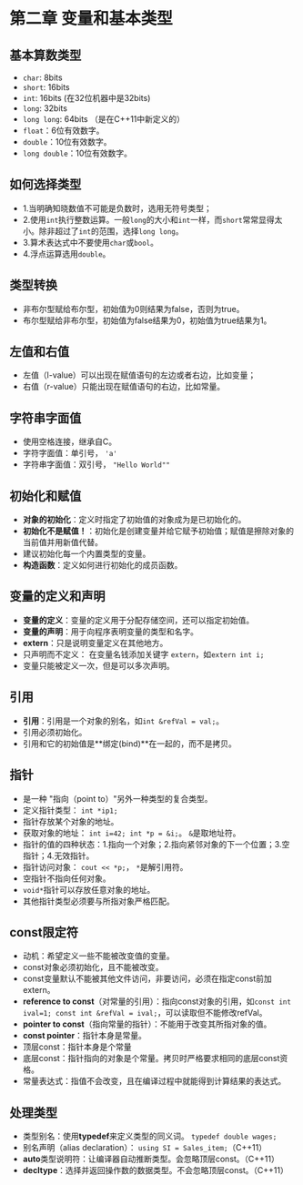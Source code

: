 # 第二章 变量和基本类型

## 基本算数类型
- `char`: 8bits
- `short`: 16bits
- `int`: 16bits (在32位机器中是32bits)
- `long`: 32bits
- `long long`: 64bits （是在C++11中新定义的）
- `float`：6位有效数字。
- `double`：10位有效数字。
- `long double`：10位有效数字。

## 如何选择类型
- 1.当明确知晓数值不可能是负数时，选用无符号类型；
- 2.使用`int`执行整数运算。一般`long`的大小和`int`一样，而`short`常常显得太小。除非超过了`int`的范围，选择`long long`。
- 3.算术表达式中不要使用`char`或`bool`。
- 4.浮点运算选用`double`。

## 类型转换
- 非布尔型赋给布尔型，初始值为0则结果为false，否则为true。
- 布尔型赋给非布尔型，初始值为false结果为0，初始值为true结果为1。

## 左值和右值
- 左值（l-value）可以出现在赋值语句的左边或者右边，比如变量；
- 右值（r-value）只能出现在赋值语句的右边，比如常量。

## 字符串字面值
- 使用空格连接，继承自C。
- 字符字面值：单引号， `'a'`
- 字符串字面值：双引号， `"Hello World""`

## 初始化和赋值
- **对象的初始化**：定义时指定了初始值的对象成为是已初始化的。
- **初始化不是赋值！**：初始化是创建变量并给它赋予初始值；赋值是擦除对象的当前值并用新值代替。
- 建议初始化每一个内置类型的变量。
- **构造函数**：定义如何进行初始化的成员函数。

## 变量的定义和声明
- **变量的定义**：变量的定义用于分配存储空间，还可以指定初始值。
- **变量的声明**：用于向程序表明变量的类型和名字。
- **extern**：只是说明变量定义在其他地方。
- 只声明而不定义： 在变量名钱添加关键字 `extern`，如`extern int i;`
- 变量只能被定义一次，但是可以多次声明。

## 引用
- **引用**：引用是一个对象的别名，如`int &refVal = val;`。
- 引用必须初始化。
- 引用和它的初始值是**绑定(bind)**在一起的，而不是拷贝。

## 指针
- 是一种 "指向（point to）"另外一种类型的复合类型。
- 定义指针类型： `int *ip1;`
- 指针存放某个对象的地址。
- 获取对象的地址： `int i=42; int *p = &i;`。 `&`是取地址符。
- 指针的值的四种状态：1.指向一个对象；2.指向紧邻对象的下一个位置；3.空指针；4.无效指针。
- 指针访问对象： `cout << *p;`， `*`是解引用符。
- 空指针不指向任何对象。
- `void*`指针可以存放任意对象的地址。
- 其他指针类型必须要与所指对象严格匹配。

## const限定符
- 动机：希望定义一些不能被改变值的变量。
- const对象必须初始化，且不能被改变。
- const变量默认不能被其他文件访问，非要访问，必须在指定const前加extern。
- **reference to const**（对常量的引用）：指向const对象的引用，如`const int ival=1; const int &refVal = ival;`，可以读取但不能修改refVal。
- **pointer to const**（指向常量的指针）：不能用于改变其所指对象的值。
- **const pointer**：指针本身是常量。
- 顶层const：指针本身是个常量
- 底层const：指针指向的对象是个常量。拷贝时严格要求相同的底层const资格。
- 常量表达式：指值不会改变，且在编译过程中就能得到计算结果的表达式。

## 处理类型
- 类型别名：使用**typedef**来定义类型的同义词。 `typedef double wages;`
- 别名声明（alias declaration）： `using SI = Sales_item;`（C++11）
- **auto**类型说明符：让编译器自动推断类型。会忽略顶层const。（C++11）
- **decltype**：选择并返回操作数的数据类型。不会忽略顶层const。（C++11）

